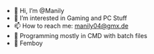 - 👋 Hi, I’m @Manily
- 👀 I’m interested in Gaming and PC Stuff
- 📫 How to reach me: manily04@gmx.de
- 🧰 Programming mostly in CMD with batch files
- 🌟 Femboy
<!---
MarcBeast/MarcBeast is a ✨ special ✨ repository because its `README.md` (this file) appears on your GitHub profile.
You can click the Preview link to take a look at your changes.
--->
